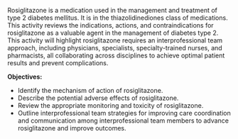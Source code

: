 Rosiglitazone is a medication used in the management and treatment of type 2 diabetes mellitus. It is in the thiazolidinediones class of medications. This activity reviews the indications, actions, and contraindications for rosiglitazone as a valuable agent in the management of diabetes type 2. This activity will highlight rosiglitazone requires an interprofessional team approach, including physicians, specialists, specialty-trained nurses, and pharmacists, all collaborating across disciplines to achieve optimal patient results and prevent complications.

**Objectives:**
- Identify the mechanism of action of rosiglitazone.
- Describe the potential adverse effects of rosiglitazone.
- Review the appropriate monitoring and toxicity of rosiglitazone.
- Outline interprofessional team strategies for improving care coordination and communication among interprofessional team members to advance rosiglitazone and improve outcomes.